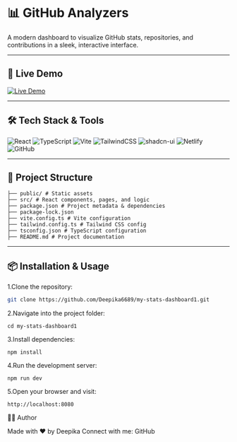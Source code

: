 # 📊 GitHub Analyzers

A modern dashboard to visualize GitHub stats, repositories, and contributions in a sleek, interactive interface.


---

## 🚀 Live Demo

[![Live Demo](https://img.shields.io/badge/Live-Demo-brightgreen?style=for-the-badge)](https://my-stats-dashboard1.netlify.app)



---

## 🛠 Tech Stack & Tools

![React](https://img.shields.io/badge/-React-61DAFB?style=for-the-badge&logo=react&logoColor=white)
![TypeScript](https://img.shields.io/badge/-TypeScript-3178C6?style=for-the-badge&logo=typescript&logoColor=white)
![Vite](https://img.shields.io/badge/-Vite-646CFF?style=for-the-badge&logo=vite&logoColor=white)
![TailwindCSS](https://img.shields.io/badge/-Tailwind_CSS-06B6D4?style=for-the-badge&logo=tailwind-css&logoColor=white)
![shadcn-ui](https://img.shields.io/badge/-shadcn_ui-8B5CF6?style=for-the-badge)
![Netlify](https://img.shields.io/badge/-Netlify-00C7B7?style=for-the-badge&logo=netlify&logoColor=white)
![GitHub](https://img.shields.io/badge/-GitHub-181717?style=for-the-badge&logo=github&logoColor=white)

---

## 📁 Project Structure
```
├── public/ # Static assets
├── src/ # React components, pages, and logic
├── package.json # Project metadata & dependencies
├── package-lock.json
├── vite.config.ts # Vite configuration
├── tailwind.config.ts # Tailwind CSS config
├── tsconfig.json # TypeScript configuration
├── README.md # Project documentation
```
---

## 📦 Installation & Usage

1.Clone the repository:
```bash
git clone https://github.com/Deepika6689/my-stats-dashboard1.git
```
2.Navigate into the project folder:
```
cd my-stats-dashboard1
```
3.Install dependencies:
```
npm install
```
4.Run the development server:
```
npm run dev
```
5.Open your browser and visit:
```
http://localhost:8080
```
🙋‍♀️ Author

Made with ❤️ by Deepika
Connect with me: GitHub



